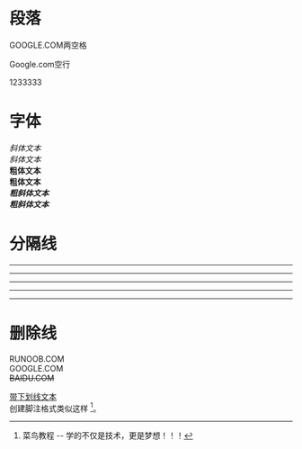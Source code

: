 # 段落
GOOGLE.COM两空格  
 
Google.com空行  

1233333


# 字体
*斜体文本*  
_斜体文本_  
**粗体文本**  
__粗体文本__  
***粗斜体文本***  
___粗斜体文本___  

# 分隔线
***
* * *
*****
- - -
--------
# 删除线
RUNOOB.COM  
GOOGLE.COM  
~~BAIDU.COM~~  

<u>带下划线文本</u>  
创建脚注格式类似这样 [^RUNOOB]。

[^RUNOOB]: 菜鸟教程 -- 学的不仅是技术，更是梦想！！！

